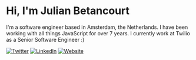 # Hi, I'm Julian Betancourt

I'm a software engineer based in Amsterdam, the Netherlands. I have been working with all things JavaScript for over 7 years. I currently work at Twilio as a Senior Software Engineer :) 

[![Twitter](https://img.shields.io/badge/Twitter-%231DA1F2.svg?&style=flat-square&logo=twitter&logoColor=white)](https://twitter.com/juliian41) [![LinkedIn](https://img.shields.io/badge/LinkedIn-%230077B5.svg?&style=flat-square&logo=linkedin&logoColor=white)](https://linkedin.com/in/julian-betancourt) [![Website](https://img.shields.io/badge/website-blue?style=flat-square&logo=Next.js&logoColor=white)](https://julianbetancourt.co)



